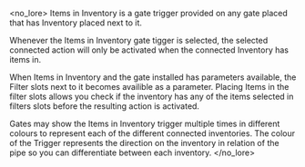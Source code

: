 <no_lore>
Items in Inventory is a gate trigger provided on any gate placed that has Inventory placed next to it.

Whenever the Items in Inventory gate tigger is selected, the selected connected action will only be activated when the connected Inventory has items in.

When Items in Inventory and the gate installed has parameters available, the Filter slots next to it becomes availible as a parameter.
Placing Items in the filter slots allows you check if the inventory has any of the items selected in filters slots before the resulting action is activated.

Gates may show the Items in Inventory trigger multiple times in different colours to represent each of the different connected inventories.
The colour of the Trigger represents the direction on the inventory in relation of the pipe so you can differentiate between each inventory.
</no_lore>
